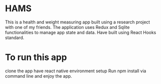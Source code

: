 # HAMS

This is a health and weight measuring app built using a research project with one of my friends.
The application uses Redux and Sqlite functionalities to manage app state and data.
Have built using React Hooks standard.

# To run this app 
clone the app
have react native environment setup
Run npm install via command line and enjoy the app.

